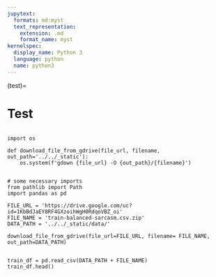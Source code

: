 ```yaml
---
jupytext:
  formats: md:myst
  text_representation:
    extension: .md
    format_name: myst
kernelspec:
  display_name: Python 3
  language: python
  name: python3
---
```


(test)=


# Test


```{figure} /_static/img/ods_stickers.jpg
```

```{code-cell} ipython3
import os

def download_file_from_gdrive(file_url, filename, out_path='../../_static'):
    os.system(f'gdown {file_url} -O {out_path}/{filename}')
    
```


```{code-cell} ipython3
# some necessary imports
from pathlib import Path
import pandas as pd

FILE_URL = 'https://drive.google.com/uc?id=1KbBdJaEY8RF4GXzoihWgH0RdqoVBZ_oi'
FILE_NAME = 'train-balanced-sarcasm.csv.zip'
DATA_PATH = '../../_static/data/'

download_file_from_gdrive(file_url=FILE_URL, filename= FILE_NAME, out_path=DATA_PATH)
```

```{code-cell} ipython3

train_df = pd.read_csv(DATA_PATH + FILE_NAME)
train_df.head()
```

